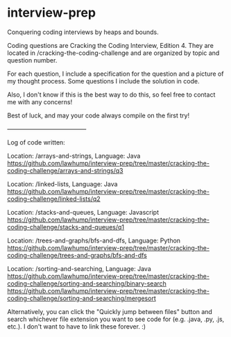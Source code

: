 # interview-prep
Conquering coding interviews by heaps and bounds.

Coding questions are Cracking the Coding Interview, Edition 4.
They are located in /cracking-the-coding-challenge and are organized by topic
and question number. 

For each question, I include a specification for the question and a picture of my thought process. Some questions I include the solution in code.

Also, I don't know if this is the best way to do this, so feel free to contact me with any concerns! 

Best of luck, and may your code always compile on the first try!

—————————————

Log of code written:

Location: /arrays-and-strings, Language: Java
https://github.com/lawhump/interview-prep/tree/master/cracking-the-coding-challenge/arrays-and-strings/q3

Location: /linked-lists, Language: Java
https://github.com/lawhump/interview-prep/tree/master/cracking-the-coding-challenge/linked-lists/q2

Location: /stacks-and-queues, Language: Javascript
https://github.com/lawhump/interview-prep/tree/master/cracking-the-coding-challenge/stacks-and-queues/q1

Location: /trees-and-graphs/bfs-and-dfs, Language: Python
https://github.com/lawhump/interview-prep/tree/master/cracking-the-coding-challenge/trees-and-graphs/bfs-and-dfs

Location: /sorting-and-searching, Language: Java
https://github.com/lawhump/interview-prep/tree/master/cracking-the-coding-challenge/sorting-and-searching/binary-search
https://github.com/lawhump/interview-prep/tree/master/cracking-the-coding-challenge/sorting-and-searching/mergesort

Alternatively, you can click the "Quickly jump between files" button and search whichever file extension you want to see code for (e.g. .java, .py, .js, etc.). I don't want to have to link these forever. :)
